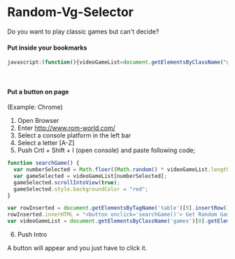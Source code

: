 Random-Vg-Selector
==================

Do you want to play classic games but can't decide? 

#### Put inside your bookmarks

```js
javascript:(function(){videoGameList=document.getElementsByClassName("games")[0].getElementsByTagName("a"),numberSelected=Math.floor(Math.random()*videoGameList.length+1),gameSelected=videoGameList[numberSelected],gameSelected.scrollIntoView(!0),gameSelected.style.backgroundColor="red"})();
```

<br>

#### Put a button on page

(Example: Chrome)

1. Open Browser 
2. Enter http://www.rom-world.com/
3. Select a console platform in the left bar
4. Select a letter [A-Z]
5. Push Crtl + Shift + I (open console) and paste following code;

```js
function searchGame() {
  var numberSelected = Math.floor((Math.random() * videoGameList.length) + 1);
  var gameSelected = videoGameList[numberSelected];
  gameSelected.scrollIntoView(true);
  gameSelected.style.backgroundColor = "red";
}

var rowInserted = document.getElementsByTagName('table')[9].insertRow();
rowInserted.innerHTML = "<button onclick='searchGame()'> Get Random Game </button>";
var videoGameList = document.getElementsByClassName('games')[0].getElementsByTagName('a');
```
6. Push Intro

A button will appear and you just have to click it.
